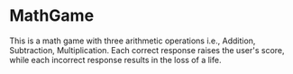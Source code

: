 # MathGame
This is a math game with three arithmetic operations i.e., Addition, Subtraction, Multiplication. Each correct response raises the user's score, while each incorrect response results in the loss of a life.
